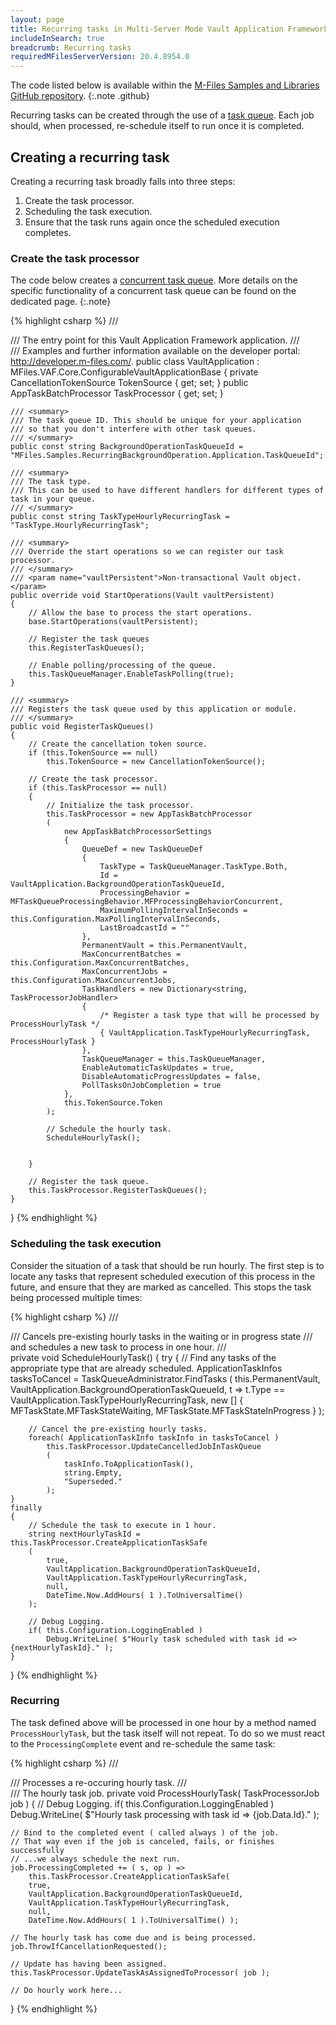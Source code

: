 ```yaml
---
layout: page
title: Recurring tasks in Multi-Server Mode Vault Application Framework applications
includeInSearch: true
breadcrumb: Recurring tasks
requiredMFilesServerVersion: 20.4.8954.0
---
```


The code listed below is available within the [M-Files Samples and Libraries GitHub repository](#).
{:.note .github}

Recurring tasks can be created through the use of a [task queue](Task-Queues).  Each job should, when processed, re-schedule itself to run once it is completed.

## Creating a recurring task

Creating a recurring task broadly falls into three steps:

1. Create the task processor.
2. Scheduling the task execution.
3. Ensure that the task runs again once the scheduled execution completes.

### Create the task processor

The code below creates a [concurrent task queue](Task-Queues/Concurrent/).  More details on the specific functionality of a concurrent task queue can be found on the dedicated page.
{:.note}

{% highlight csharp %}
/// <summary>
/// The entry point for this Vault Application Framework application.
/// </summary>
/// <remarks>Examples and further information available on the developer portal: http://developer.m-files.com/. </remarks>
public class VaultApplication
	: MFiles.VAF.Core.ConfigurableVaultApplicationBase<Configuration>
{
	private CancellationTokenSource TokenSource { get; set; }
	public AppTaskBatchProcessor TaskProcessor { get; set; }

	/// <summary>
	/// The task queue ID. This should be unique for your application
	/// so that you don't interfere with other task queues.
	/// </summary>
	public const string BackgroundOperationTaskQueueId = "MFiles.Samples.RecurringBackgroundOperation.Application.TaskQueueId";
	
	/// <summary>
	/// The task type.
	/// This can be used to have different handlers for different types of task in your queue.
	/// </summary>
	public const string TaskTypeHourlyRecurringTask = "TaskType.HourlyRecurringTask";

	/// <summary>
	/// Override the start operations so we can register our task processor.
	/// </summary>
	/// <param name="vaultPersistent">Non-transactional Vault object.</param>
	public override void StartOperations(Vault vaultPersistent)
	{
		// Allow the base to process the start operations.
		base.StartOperations(vaultPersistent);

		// Register the task queues
		this.RegisterTaskQueues();

		// Enable polling/processing of the queue.
		this.TaskQueueManager.EnableTaskPolling(true);
	}

	/// <summary>
	/// Registers the task queue used by this application or module.
	/// </summary>
	public void RegisterTaskQueues()
	{
		// Create the cancellation token source.
		if (this.TokenSource == null)
			this.TokenSource = new CancellationTokenSource();

		// Create the task processor.
		if (this.TaskProcessor == null)
		{
			// Initialize the task processor.
			this.TaskProcessor = new AppTaskBatchProcessor
			(
				new AppTaskBatchProcessorSettings
				{
					QueueDef = new TaskQueueDef
					{
						TaskType = TaskQueueManager.TaskType.Both,
						Id = VaultApplication.BackgroundOperationTaskQueueId,
						ProcessingBehavior = MFTaskQueueProcessingBehavior.MFProcessingBehaviorConcurrent,
						MaximumPollingIntervalInSeconds = this.Configuration.MaxPollingIntervalInSeconds,
						LastBroadcastId = ""
					},
					PermanentVault = this.PermanentVault,
					MaxConcurrentBatches = this.Configuration.MaxConcurrentBatches,
					MaxConcurrentJobs = this.Configuration.MaxConcurrentJobs,
					TaskHandlers = new Dictionary<string, TaskProcessorJobHandler>
					{
						/* Register a task type that will be processed by ProcessHourlyTask */
						{ VaultApplication.TaskTypeHourlyRecurringTask, ProcessHourlyTask }
					},
					TaskQueueManager = this.TaskQueueManager,
					EnableAutomaticTaskUpdates = true,
					DisableAutomaticProgressUpdates = false,
					PollTasksOnJobCompletion = true
				},
				this.TokenSource.Token
			);

			// Schedule the hourly task.
			ScheduleHourlyTask();


		}

		// Register the task queue.
		this.TaskProcessor.RegisterTaskQueues();
	}
}
{% endhighlight %}

### Scheduling the task execution

Consider the situation of a task that should be run hourly.  The first step is to locate any tasks that represent scheduled execution of this process in the future, and ensure that they are marked as cancelled.  This stops the task being processed multiple times:

{% highlight csharp %}
/// <summary>
/// Cancels pre-existing hourly tasks in the waiting or in progress state
/// and schedules a new task to process in one hour.
/// </summary>
private void ScheduleHourlyTask()
{
	try
	{
		// Find any tasks of the appropriate type that are already scheduled.
		ApplicationTaskInfos tasksToCancel = TaskQueueAdministrator.FindTasks
		(
			this.PermanentVault,
			VaultApplication.BackgroundOperationTaskQueueId,
			t => t.Type == VaultApplication.TaskTypeHourlyRecurringTask,
			new [] { MFTaskState.MFTaskStateWaiting, MFTaskState.MFTaskStateInProgress }
		);

		// Cancel the pre-existing hourly tasks.
		foreach( ApplicationTaskInfo taskInfo in tasksToCancel )
			this.TaskProcessor.UpdateCancelledJobInTaskQueue
			(
				taskInfo.ToApplicationTask(),
				string.Empty,
				"Superseded."
			);
	}
	finally
	{
		// Schedule the task to execute in 1 hour.
		string nextHourlyTaskId = this.TaskProcessor.CreateApplicationTaskSafe
		(
			true,
			VaultApplication.BackgroundOperationTaskQueueId,
			VaultApplication.TaskTypeHourlyRecurringTask,
			null,
			DateTime.Now.AddHours( 1 ).ToUniversalTime()
		);

		// Debug Logging.
		if( this.Configuration.LoggingEnabled )
			Debug.WriteLine( $"Hourly task scheduled with task id => {nextHourlyTaskId}." );
	}
}
{% endhighlight %}

### Recurring

The task defined above will be processed in one hour by a method named `ProcessHourlyTask`, but the task itself will not repeat.  To do so we must react to the `ProcessingComplete` event and re-schedule the same task:

{% highlight csharp %}
/// <summary>
/// Processes a re-occuring hourly task.
/// </summary>
/// <param name="job">The hourly task job.</param>
private void ProcessHourlyTask( TaskProcessorJob job )
{
	// Debug Logging.
	if( this.Configuration.LoggingEnabled )
		Debug.WriteLine( $"Hourly task processing with task id => {job.Data.Id}." );

	// Bind to the completed event ( called always ) of the job.
	// That way even if the job is canceled, fails, or finishes successfully
	// ...we always schedule the next run.
	job.ProcessingCompleted += ( s, op ) =>
		this.TaskProcessor.CreateApplicationTaskSafe(
		true,
		VaultApplication.BackgroundOperationTaskQueueId,
		VaultApplication.TaskTypeHourlyRecurringTask,
		null,
		DateTime.Now.AddHours( 1 ).ToUniversalTime() );

	// The hourly task has come due and is being processed.
	job.ThrowIfCancellationRequested();

	// Update has having been assigned.
	this.TaskProcessor.UpdateTaskAsAssignedToProcessor( job );

	// Do hourly work here...
}
{% endhighlight %}
